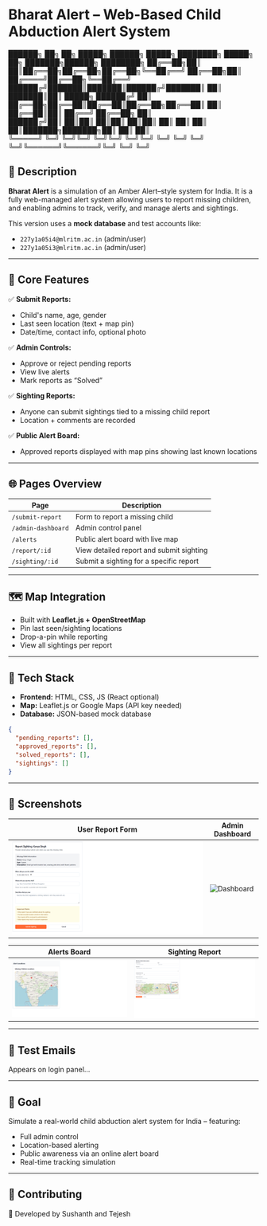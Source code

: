 # Bharat Alert – Web-Based Child Abduction Alert System


██████╗ ██╗  ██╗ █████╗ ██████╗  █████╗ ████████╗     █████╗ ██╗     ███████╗██████╗ ████████╗
██╔══██╗██║  ██║██╔══██╗██╔══██╗██╔══██╗╚══██╔══╝    ██╔══██╗██║     ██╔════╝██╔══██╗╚══██╔══╝
██████╔╝███████║███████║██████╔╝███████║   ██║       ███████║██║     █████╗  ██████╔╝   ██║   
██╔══██╗██╔══██║██╔══██║██╔══██╗██╔══██║   ██║       ██╔══██║██║     ██╔══╝  ██╔══██╗   ██║   
██████╔╝██║  ██║██║  ██║██║  ██║██║  ██║   ██║       ██║  ██║███████╗███████╗██║  ██║   ██║   
╚═════╝ ╚═╝  ╚═╝╚═╝  ╚═╝╚═╝  ╚═╝╚═╝  ╚═╝   ╚═╝       ╚═╝  ╚═╝╚══════╝╚══════╝╚═╝  ╚═╝   ╚═╝   
                                                                                              


## 📝 Description

**Bharat Alert** is a simulation of an Amber Alert–style system for India. It is a fully web-managed alert system allowing users to report missing children, and enabling admins to track, verify, and manage alerts and sightings.

This version uses a **mock database** and test accounts like:
- `227y1a05i4@mlritm.ac.in` (admin/user)
- `227y1a05i3@mlritm.ac.in` (admin/user)

---

## 🌟 Core Features

✅ **Submit Reports:**  
- Child's name, age, gender  
- Last seen location (text + map pin)  
- Date/time, contact info, optional photo  

✅ **Admin Controls:**  
- Approve or reject pending reports  
- View live alerts  
- Mark reports as “Solved”  

✅ **Sighting Reports:**  
- Anyone can submit sightings tied to a missing child report  
- Location + comments are recorded  

✅ **Public Alert Board:**  
- Approved reports displayed with map pins showing last known locations  

---

## 🌐 Pages Overview

| Page | Description |
|------|-------------|
| `/submit-report` | Form to report a missing child |
| `/admin-dashboard` | Admin control panel |
| `/alerts` | Public alert board with live map |
| `/report/:id` | View detailed report and submit sighting |
| `/sighting/:id` | Submit a sighting for a specific report |

---

## 🗺️ Map Integration

- Built with **Leaflet.js + OpenStreetMap**
- Pin last seen/sighting locations
- Drop-a-pin while reporting
- View all sightings per report

---

## 🧪 Tech Stack

- **Frontend:** HTML, CSS, JS (React optional)
- **Map:** Leaflet.js or Google Maps (API key needed)
- **Database:** JSON-based mock database

```json
{
  "pending_reports": [],
  "approved_reports": [],
  "solved_reports": [],
  "sightings": []
}
```

---

## 📸 Screenshots

| User Report Form | Admin Dashboard |
|------------------|------------------|
| ![Form](screenshots/form.png) | ![Dashboard](screenshots/dashboard.png) |

| Alerts Board | Sighting Report |
|--------------|------------------|
| ![Alerts](screenshots/alerts.png) | ![Sighting](screenshots/sighting.png) |



---

## 📧 Test Emails

Appears on login panel...

---

## 🎯 Goal

Simulate a real-world child abduction alert system for India – featuring:

- Full admin control
- Location-based alerting
- Public awareness via an online alert board
- Real-time tracking simulation

---

## 🙌 Contributing

👥 Developed by Sushanth and Tejesh
